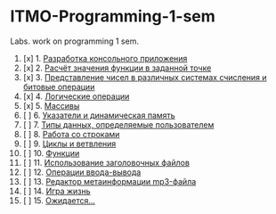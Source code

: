 # ITMO-Programming-1-sem
Labs. work on programming 1 sem.

1. [x] 1. [Разработка консольного приложения](#)
2. [x] 2. [Расчёт значения функции в заданной точке](#)
3. [x] 3. [Представление чисел в различных системах счисления и битовые операции](#)
4. [x] 4. [Логические операции](#)
5. [x] 5. [Массивы](#)
6. [ ] 6. [Указатели и динамическая память](#)
7. [ ] 7. [Типы данных, определяемые пользователем](#)
8. [ ] 8. [Работа со строками](#)
9. [ ] 9. [Циклы и ветвления](#)
10. [ ] 10. [Функции](#)
11. [ ] 11. [Использование заголовочных файлов](#)
12. [ ] 12. [Операции ввода-вывода](#)
13. [ ] 13. [Редактор метаинформации mp3-файла](#)
14. [ ] 14. [Игра жизнь](#)
15. [ ] 15. [Ожидается...](#)
